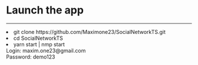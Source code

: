 Launch the app
===============
***
<li>
git clone https://github.com/Maximone23/SocialNetworkTS.git
<li>
cd SocialNetworkTS
<li>
yarn start | nmp start
<div>Login: maxim.one23@gmail.com</div>
<div>Password: demo123</div>


